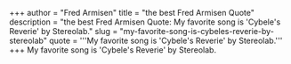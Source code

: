 +++
author = "Fred Armisen"
title = "the best Fred Armisen Quote"
description = "the best Fred Armisen Quote: My favorite song is 'Cybele's Reverie' by Stereolab."
slug = "my-favorite-song-is-cybeles-reverie-by-stereolab"
quote = '''My favorite song is 'Cybele's Reverie' by Stereolab.'''
+++
My favorite song is 'Cybele's Reverie' by Stereolab.
